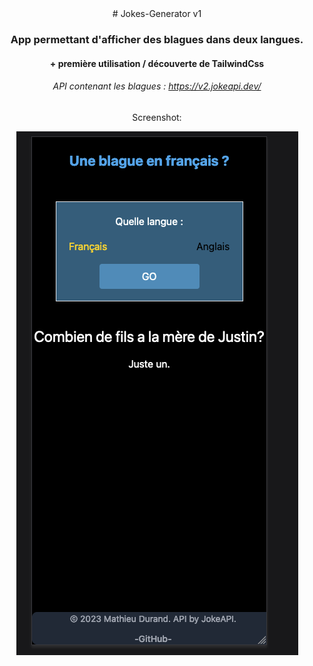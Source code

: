 <div align="center">
  # Jokes-Generator v1

  ### App permettant d'afficher des blagues dans deux langues.

  #### + première utilisation / découverte de TailwindCss

  ###### API contenant les blagues : https://v2.jokeapi.dev/



  Screenshot: 

  ![alt text](https://github.com/MathieuDurand28/Jokes-Generator/blob/main/public/screen%20JokesView.png?raw=true)

</div>



